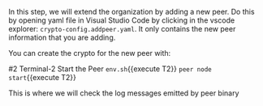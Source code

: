 In this step, we will extend the organization by adding a new peer.  Do this by opening yaml file in Visual Studio Code by clicking in the vscode explorer: `crypto-config.addpeer.yaml`. It only contains the new peer information that you are adding.  


You can create the crypto for the new peer with:


#2 Terminal-2   Start the Peer
`env.sh`{{execute T2}}
`peer node start`{{execute T2}}


This is where we will check the log messages emitted by peer binary